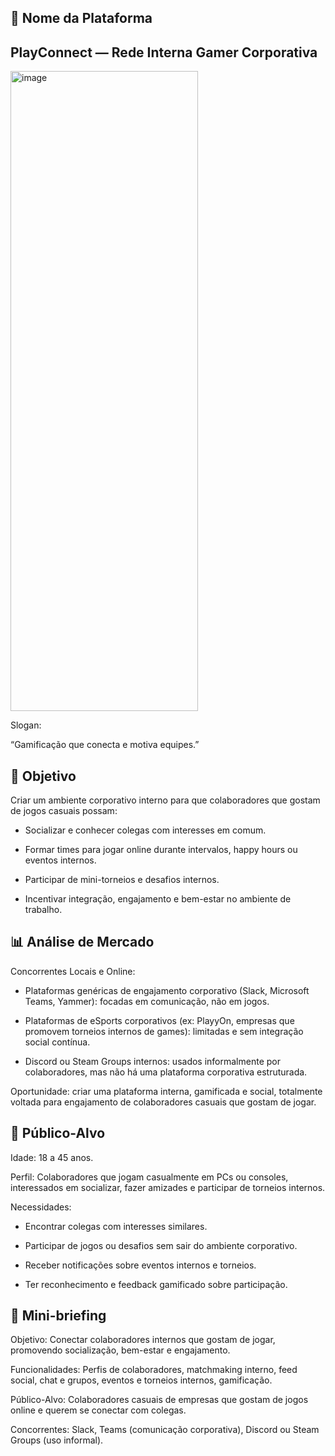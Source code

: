 ## 🏢 Nome da Plataforma

## PlayConnect — Rede Interna Gamer Corporativa
<img width="300" height="1024" alt="image" src="https://github.com/user-attachments/assets/74ad1ce1-04fe-4183-846a-e13581b49a0e" />

Slogan:

“Gamificação que conecta e motiva equipes.”

## 🎯 Objetivo

Criar um ambiente corporativo interno para que colaboradores que gostam de jogos casuais possam:

- Socializar e conhecer colegas com interesses em comum.

- Formar times para jogar online durante intervalos, happy hours ou eventos internos.

- Participar de mini-torneios e desafios internos.

- Incentivar integração, engajamento e bem-estar no ambiente de trabalho.

## 📊 Análise de Mercado
Concorrentes Locais e Online:

- Plataformas genéricas de engajamento corporativo (Slack, Microsoft Teams, Yammer): focadas em comunicação, não em jogos.

- Plataformas de eSports corporativos (ex: PlayyOn, empresas que promovem torneios internos de games): limitadas e sem integração social contínua.

- Discord ou Steam Groups internos: usados informalmente por colaboradores, mas não há uma plataforma corporativa estruturada.

Oportunidade: criar uma plataforma interna, gamificada e social, totalmente voltada para engajamento de colaboradores casuais que gostam de jogar.

## 🎯 Público-Alvo

Idade: 18 a 45 anos.

Perfil: Colaboradores que jogam casualmente em PCs ou consoles, interessados em socializar, fazer amizades e participar de torneios internos.

Necessidades:

- Encontrar colegas com interesses similares.

- Participar de jogos ou desafios sem sair do ambiente corporativo.

- Receber notificações sobre eventos internos e torneios.

 - Ter reconhecimento e feedback gamificado sobre participação.

## 📝 Mini-briefing

Objetivo: Conectar colaboradores internos que gostam de jogar, promovendo socialização, bem-estar e engajamento.

Funcionalidades: Perfis de colaboradores, matchmaking interno, feed social, chat e grupos, eventos e torneios internos, gamificação.

Público-Alvo: Colaboradores casuais de empresas que gostam de jogos online e querem se conectar com colegas.

Concorrentes: Slack, Teams (comunicação corporativa), Discord ou Steam Groups (uso informal).

